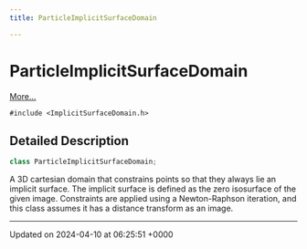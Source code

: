 ```yaml
---
title: ParticleImplicitSurfaceDomain

---
```


# ParticleImplicitSurfaceDomain



 [More...](#detailed-description)


`#include <ImplicitSurfaceDomain.h>`

## Detailed Description

```cpp
class ParticleImplicitSurfaceDomain;
```


A 3D cartesian domain that constrains points so that they always lie an implicit surface. The implicit surface is defined as the zero isosurface of the given image. Constraints are applied using a Newton-Raphson iteration, and this class assumes it has a distance transform as an image. 

-------------------------------

Updated on 2024-04-10 at 06:25:51 +0000